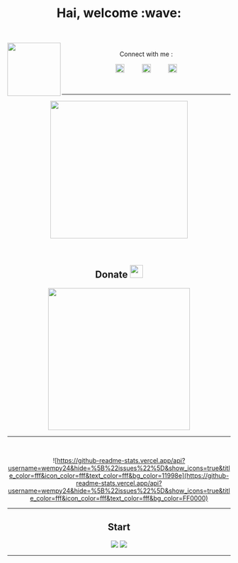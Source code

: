 
<div align="center">
    <h1> Hai, welcome :wave:</h1>
</div>

&nbsp;
&nbsp;
&nbsp;

<img src="https://avatars.githubusercontent.com/u/74690366?s=400&u=8b0bd80d74c7b7376382ed5b07a61527c9f5ae8f&v=4" width="120" height="120" align="left">
&nbsp;&nbsp;&nbsp;&nbsp;&nbsp;&nbsp;&nbsp;
<center>
Connect with me :

<a href="http://wa.me/6285746897368?text=Halo Ngab"><img src="https://raw.githubusercontent.com/NazwaS/NazwaS/main/img/WhatsApp.png" alt="alt text" width="20" height="20"></a>     &nbsp;&nbsp;&nbsp;&nbsp;&nbsp;&nbsp;&nbsp;&nbsp;   <a href="https://instagram.com/wem_.24"><img src="https://image.flaticon.com/icons/svg/174/174855.svg" alt="alt text" width="20" height="20"></a>
 &nbsp;&nbsp;&nbsp;&nbsp;&nbsp;&nbsp;&nbsp;&nbsp;
<a href="https://web.facebook.com/wempy.kimochi.3"><img src="https://image.flaticon.com/icons/svg/174/174848.svg" alt="alt text" width="20" height="20"></a>

&nbsp;&nbsp;&nbsp;

---

<img src="https://user-images.githubusercontent.com/72728486/104811327-36bc1300-582d-11eb-80f9-7c39c9b99e62.gif" width="310">

&nbsp;&nbsp;&nbsp;

## Donate <img src="https://github.com/TheDudeThatCode/TheDudeThatCode/blob/master/Assets/coin.gif" width="29px">

 [<img src = "https://raw.githubusercontent.com/NazwaS/NazwaS/main/img/donate.png" width="320">](https://saweria.co/wempykaguyabot)

---

&nbsp;&nbsp;&nbsp;

![https://github-readme-stats.vercel.app/api?username=wempy24&hide=%5B%22issues%22%5D&show_icons=true&title_color=fff&icon_color=fff&text_color=fff&bg_color=11998e](https://github-readme-stats.vercel.app/api?username=wempy24&hide=%5B%22issues%22%5D&show_icons=true&title_color=fff&icon_color=fff&text_color=fff&bg_color=FF0000)

---

## Start
<a href="https://github.com/wempy24"><img src="https://github-readme-stats.vercel.app/api?username=wempy24&show_icons=true&theme=radical"></a>
<a href="https://github.com/wempy24"><img src="https://github-readme-stats.vercel.app/api/top-langs/?username=wempy24&theme=highcontrast&layout=compact"></a>

---
